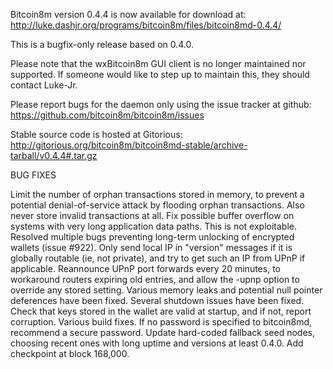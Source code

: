 Bitcoin8m version 0.4.4 is now available for download at:
http://luke.dashjr.org/programs/bitcoin8m/files/bitcoin8md-0.4.4/

This is a bugfix-only release based on 0.4.0.

Please note that the wxBitcoin8m GUI client is no longer maintained nor supported. If someone would like to step up to maintain this, they should contact Luke-Jr.

Please report bugs for the daemon only using the issue tracker at github:
https://github.com/bitcoin8m/bitcoin8m/issues

Stable source code is hosted at Gitorious:
http://gitorious.org/bitcoin8m/bitcoin8md-stable/archive-tarball/v0.4.4#.tar.gz

BUG FIXES

Limit the number of orphan transactions stored in memory, to prevent a potential denial-of-service attack by flooding orphan transactions. Also never store invalid transactions at all.
Fix possible buffer overflow on systems with very long application data paths. This is not exploitable.
Resolved multiple bugs preventing long-term unlocking of encrypted wallets (issue #922).
Only send local IP in "version" messages if it is globally routable (ie, not private), and try to get such an IP from UPnP if applicable.
Reannounce UPnP port forwards every 20 minutes, to workaround routers expiring old entries, and allow the -upnp option to override any stored setting.
Various memory leaks and potential null pointer deferences have been
fixed.
Several shutdown issues have been fixed.
Check that keys stored in the wallet are valid at startup, and if not,
report corruption.
Various build fixes.
If no password is specified to bitcoin8md, recommend a secure password.
Update hard-coded fallback seed nodes, choosing recent ones with long uptime and versions at least 0.4.0.
Add checkpoint at block 168,000.

